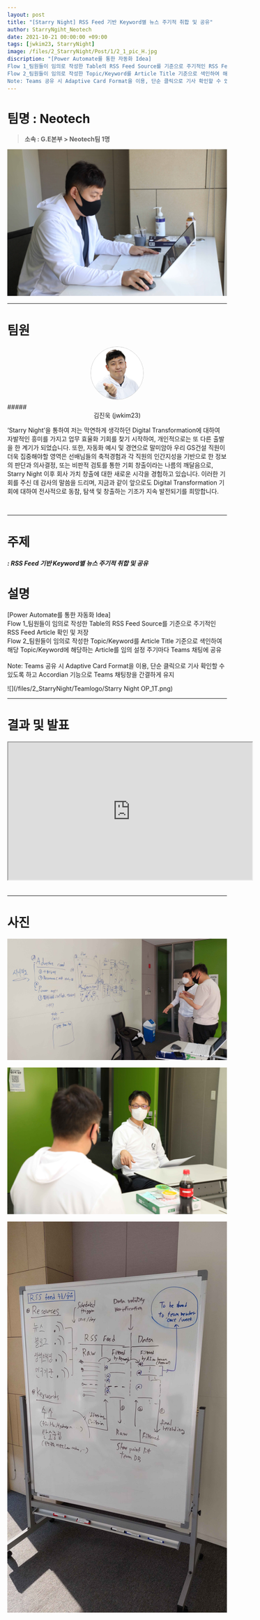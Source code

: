 ```yaml
---
layout: post
title: "[Starry Night] RSS Feed 기반 Keyword별 뉴스 주기적 취합 및 공유"
author: StarryNgiht_Neotech
date: 2021-10-21 00:00:00 +09:00
tags: [jwkim23, StarryNight]
image: /files/2_StarryNight/Post/1/2_1_pic_H.jpg
discription: "[Power Automate를 통한 자동화 Idea]
Flow 1_팀원들이 임의로 작성한 Table의 RSS Feed Source를 기준으로 주기적인 RSS Feed Article 확인 및 저장
Flow 2_팀원들이 임의로 작성한 Topic/Keyword를 Article Title 기준으로 색인하여 해당 Topic/Keyword에 해당하는 Article를 임의 설정 주기마다 Teams 채팅에 공유
Note: Teams 공유 시 Adaptive Card Format을 이용, 단순 클릭으로 기사 확인할 수 있도록 하고 Accordian 기능으로 Teams 채팅창을 간결하게 유지"
---
```



# 팀명 : Neotech

> **소속 : G.E본부  >  Neotech팀 1명**

![](/files/2_StarryNight/Post/1/2_1_pic_T.jpg)

----------------------------------------------------------------------------------------

# 팀원

<center><img src="/files/2_StarryNight/Post/1/01-0.jpg" style="width:120px; height:120px; border-radius:50%; border: 1px solid #ccc; margin-bottom: 5px;"></center>
##### <center>김진욱 (jwkim23)</center>

‘Starry Night’을 통하여 저는 막연하게 생각하던 Digital Transformation에 대하여 자발적인 흥미를 가지고 업무 효율화 기회를 찾기 시작하여, 개인적으로는 또 다른 출발을 한 계기가 되었습니다.
또한, 자동화 예시 및 경연으로 말미암아 우리 GS건설 직원이 더욱 집중해야할 영역은 선배님들의 축적경험과 각 직원의 인간지성을 기반으로 한 정보의 판단과 의사결정, 또는 비판적 검토를 통한 기회 창출이라는 나름의 깨달음으로, Starry Night 이후 회사 가치 창출에 대한 새로운 시각을 경험하고 있습니다.
이러한 기회를 주신 데 감사의 말씀을 드리며, 지금과 같이 앞으로도 Digital Transformation 기회에 대하여 전사적으로 동참, 탐색 및 창출하는 기조가 지속 발전되기를 희망합니다.

<br>

----------------------------------------------------------------------------------------

# 주제 
##### : RSS Feed 기반 Keyword별 뉴스 주기적 취합 및 공유


# 설명
[Power Automate를 통한 자동화 Idea]<br>
Flow 1_팀원들이 임의로 작성한 Table의 RSS Feed Source를 기준으로 주기적인 RSS Feed Article 확인 및 저장<br>
Flow 2_팀원들이 임의로 작성한 Topic/Keyword를 Article Title 기준으로 색인하여 해당 Topic/Keyword에 해당하는 Article를 임의 설정 주기마다 Teams 채팅에 공유<br><br>
Note: Teams 공유 시 Adaptive Card Format을 이용, 단순 클릭으로 기사 확인할 수 있도록 하고 Accordian 기능으로 Teams 채팅창을 간결하게 유지

![](/files/2_StarryNight/Teamlogo/Starry Night OP_1T.png)

----------------------------------------------------------------------------------------

# 결과 및 발표

<div class="video-container" align="center">
	<iframe width="560" height="315" src="https://www.youtube.com/embed/LcuvNTYsANA" title="YouTube video player" frameborder="1" allow="accelerometer; autoplay; clipboard-write; encrypted-media; gyroscope; picture-in-picture" allowfullscreen></iframe>
</div><br>

----------------------------------------------------------------------------------------

# 사진

![](/files/2_StarryNight/Post/1/2_1_pic_A.jpg)

![](/files/2_StarryNight/Post/1/2_1_B.jpg)

![](/files/2_StarryNight/Post/1/2_1_pic_B.jpg)
